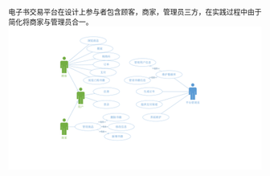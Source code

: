 电子书交易平台在设计上参与者包含顾客，商家，管理员三方，在实践过程中由于简化将商家与管理员合一。
![UseCase](https://github.com/link76/E-book_Trading_Platform/blob/master/PhotoSrc/UseCase.png)
